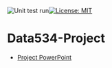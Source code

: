 ![Unit test run](https://github.com/kt1720/Data534-Project/actions/workflows/coverage.yml/badge.svg)[![License: MIT](https://img.shields.io/badge/License-MIT-yellow.svg)](https://opensource.org/licenses/MIT)

# Data534-Project

* [Project PowerPoint](https://docs.google.com/presentation/d/1k_2HS7sPZK23eSFzE6uvYBL2nj3trNtjOAtTYUTPIIo/edit?usp=sharing) 
